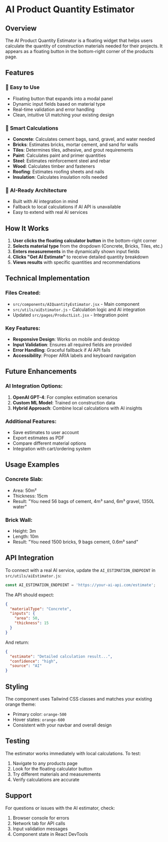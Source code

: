 # AI Product Quantity Estimator

## Overview
The AI Product Quantity Estimator is a floating widget that helps users calculate the quantity of construction materials needed for their projects. It appears as a floating button in the bottom-right corner of the products page.

## Features

### 🎯 **Easy to Use**
- Floating button that expands into a modal panel
- Dynamic input fields based on material type
- Real-time validation and error handling
- Clean, intuitive UI matching your existing design

### 🧠 **Smart Calculations**
- **Concrete**: Calculates cement bags, sand, gravel, and water needed
- **Bricks**: Estimates bricks, mortar cement, and sand for walls
- **Tiles**: Determines tiles, adhesive, and grout requirements
- **Paint**: Calculates paint and primer quantities
- **Steel**: Estimates reinforcement steel and rebar
- **Wood**: Calculates timber and fasteners
- **Roofing**: Estimates roofing sheets and nails
- **Insulation**: Calculates insulation rolls needed

### 🔄 **AI-Ready Architecture**
- Built with AI integration in mind
- Fallback to local calculations if AI API is unavailable
- Easy to extend with real AI services

## How It Works

1. **User clicks the floating calculator button** in the bottom-right corner
2. **Selects material type** from the dropdown (Concrete, Bricks, Tiles, etc.)
3. **Enters measurements** in the dynamically shown input fields
4. **Clicks "Get AI Estimate"** to receive detailed quantity breakdown
5. **Views results** with specific quantities and recommendations

## Technical Implementation

### Files Created:
- `src/components/AIQuantityEstimator.jsx` - Main component
- `src/utils/aiEstimator.js` - Calculation logic and AI integration
- Updated `src/pages/ProductList.jsx` - Integration point

### Key Features:
- **Responsive Design**: Works on mobile and desktop
- **Input Validation**: Ensures all required fields are provided
- **Error Handling**: Graceful fallback if AI API fails
- **Accessibility**: Proper ARIA labels and keyboard navigation

## Future Enhancements

### AI Integration Options:
1. **OpenAI GPT-4**: For complex estimation scenarios
2. **Custom ML Model**: Trained on construction data
3. **Hybrid Approach**: Combine local calculations with AI insights

### Additional Features:
- Save estimates to user account
- Export estimates as PDF
- Compare different material options
- Integration with cart/ordering system

## Usage Examples

### Concrete Slab:
- Area: 50m²
- Thickness: 15cm
- Result: "You need 56 bags of cement, 4m³ sand, 6m³ gravel, 1350L water"

### Brick Wall:
- Height: 3m
- Length: 10m
- Result: "You need 1500 bricks, 9 bags cement, 0.6m³ sand"

## API Integration

To connect with a real AI service, update the `AI_ESTIMATION_ENDPOINT` in `src/utils/aiEstimator.js`:

```javascript
const AI_ESTIMATION_ENDPOINT = 'https://your-ai-api.com/estimate';
```

The API should expect:
```json
{
  "materialType": "Concrete",
  "inputs": {
    "area": 50,
    "thickness": 15
  }
}
```

And return:
```json
{
  "estimate": "Detailed calculation result...",
  "confidence": "high",
  "source": "AI"
}
```

## Styling

The component uses Tailwind CSS classes and matches your existing orange theme:
- Primary color: `orange-500`
- Hover states: `orange-600`
- Consistent with your navbar and overall design

## Testing

The estimator works immediately with local calculations. To test:
1. Navigate to any products page
2. Look for the floating calculator button
3. Try different materials and measurements
4. Verify calculations are accurate

## Support

For questions or issues with the AI estimator, check:
1. Browser console for errors
2. Network tab for API calls
3. Input validation messages
4. Component state in React DevTools 